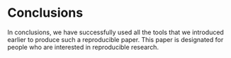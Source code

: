 # Conclusions


In conclusions, we have successfully used all the tools that we introduced earlier to produce such a reproducible paper. This paper is designated for people who are interested in reproducible research. 
